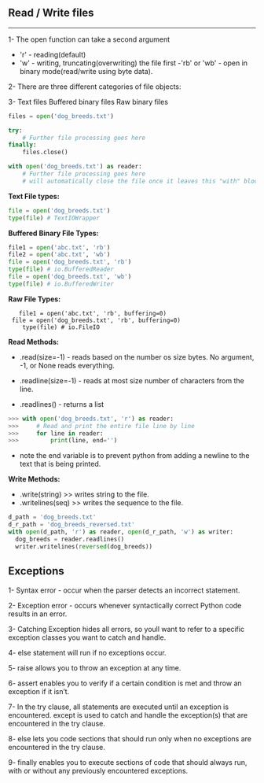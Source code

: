 ## Read / Write files

---

1- The open function can take a second argument

   - 'r' - reading(default)
   - 'w' - writing, truncating(overwriting) the file first -'rb' or 'wb' - open in binary mode(read/write using byte data).

2- There are three different categories of file objects:

3- Text files
Buffered binary files
Raw binary files

```python
files = open('dog_breeds.txt')

try:
    # Further file processing goes here
finally:
    files.close()

with open('dog_breeds.txt') as reader:
    # Further file processing goes here
    # will automatically close the file once it leaves this "with" block
```

**Text File types:**
```python
file = open('dog_breeds.txt')
type(file) # TextIOWrapper 
```

**Buffered Binary File Types:** 
```python
file1 = open('abc.txt', 'rb')
file2 = open('abc.txt', 'wb')
file = open('dog_breeds.txt', 'rb')
type(file) # io.BufferedReader
file = open('dog_breeds.txt', 'wb')
type(file) # io.BufferedWriter
```
**Raw File Types:**

```
   file1 = open('abc.txt', 'rb', buffering=0)
 file = open('dog_breeds.txt', 'rb', buffering=0)
    type(file) # io.FileIO
```
**Read Methods:** 
  - .read(size=-1) - reads based on the number os size bytes. No argument, -1, or None reads everything.

  - .readline(size=-1) - reads at most size number of characters from the line.

  - .readlines() - returns a list

```python
>>> with open('dog_breeds.txt', 'r') as reader:
>>>     # Read and print the entire file line by line
>>>     for line in reader:
>>>         print(line, end='')
```
  - note the end variable is to prevent python from adding a newline to the text that is being printed.

  **Write Methods:**
  - .write(string) >> writes string to the file.
  - .writelines(seq) >> writes the sequence to the file.

  ```python 
  d_path = 'dog_breeds.txt'
  d_r_path = 'dog_breeds_reversed.txt'
  with open(d_path, 'r') as reader, open(d_r_path, 'w') as writer:
    dog_breeds = reader.readlines()
    writer.writelines(reversed(dog_breeds))
 ```
## Exceptions

1- Syntax error - occur when the parser detects an incorrect statement.

2- Exception error - occurs whenever syntactically correct Python code results in an error.

3- Catching Exception hides all errors, so youll want to refer to a specific exception classes you want to catch and handle.

4- else statement will run if no exceptions occur.

5- raise allows you to throw an exception at any time.

6- assert enables you to verify if a certain condition is met and throw an exception if it isn’t.

7- In the try clause, all statements are executed until an exception is encountered. except is used to catch and handle the exception(s) that are encountered in the try clause.

8- else lets you code sections that should run only when no exceptions are encountered in the try clause.

9- finally enables you to execute sections of code that should always run, with or without any previously encountered exceptions.
